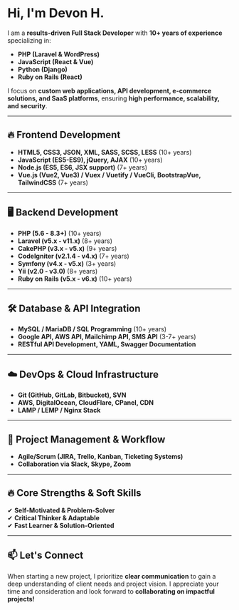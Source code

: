 # Hi, I'm Devon H.

I am a **results-driven Full Stack Developer** with **10+ years of experience** specializing in:  
- **PHP (Laravel & WordPress)**  
- **JavaScript (React & Vue)**  
- **Python (Django)** 
- **Ruby on Rails (React)** 

I focus on **custom web applications, API development, e-commerce solutions, and SaaS platforms**, ensuring **high performance, scalability, and security**.  

---

## 🔥 Frontend Development  

- **HTML5, CSS3, JSON, XML, SASS, SCSS, LESS** (10+ years)  
- **JavaScript (ES5-ES9), jQuery, AJAX** (10+ years)  
- **Node.js (ES5, ES6, JSX support)** (7+ years)  
- **Vue.js (Vue2, Vue3) / Vuex / Vuetify / VueCli, BootstrapVue, TailwindCSS** (7+ years)  

---

## 🖥 Backend Development  

- **PHP (5.6 - 8.3+)** (10+ years)  
- **Laravel (v5.x - v11.x)** (8+ years)  
- **CakePHP (v3.x - v5.x)** (9+ years)  
- **CodeIgniter (v2.1.4 - v4.x)** (7+ years)  
- **Symfony (v4.x - v5.x)** (3+ years)  
- **Yii (v2.0 - v3.0)** (8+ years)  
- **Ruby on Rails (v5.x - v6.x)** (10+ years)  

---

## 🛠️ Database & API Integration  

- **MySQL / MariaDB / SQL Programming** (10+ years)  
- **Google API, AWS API, Mailchimp API, SMS API** (3-7+ years)  
- **RESTful API Development, YAML, Swagger Documentation**  

---

## ☁️ DevOps & Cloud Infrastructure  

- **Git (GitHub, GitLab, Bitbucket), SVN**  
- **AWS, DigitalOcean, CloudFlare, CPanel, CDN**  
- **LAMP / LEMP / Nginx Stack**  

---

## 📌 Project Management & Workflow  

- **Agile/Scrum (JIRA, Trello, Kanban, Ticketing Systems)**  
- **Collaboration via Slack, Skype, Zoom**  

---

## 🔥 Core Strengths & Soft Skills  

✔ **Self-Motivated & Problem-Solver**  
✔ **Critical Thinker & Adaptable**  
✔ **Fast Learner & Solution-Oriented**  

---

## 📫 Let's Connect  

When starting a new project, I prioritize **clear communication** to gain a deep understanding of client needs and project vision. I appreciate your time and consideration and look forward to **collaborating on impactful projects!**

